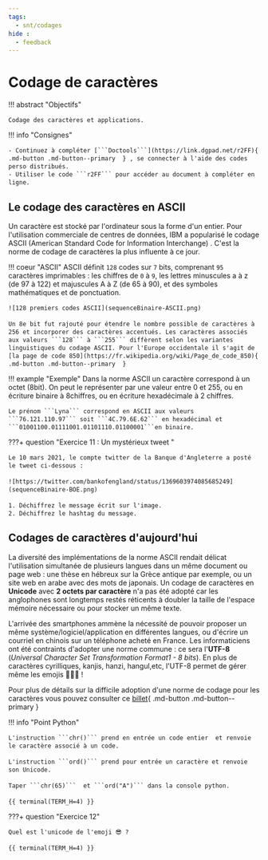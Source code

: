 ```yaml
---
tags:
  - snt/codages
hide :
  - feedback
---
```

# Codage de caractères 


!!! abstract "Objectifs" 

	Codage des caractères et applications.
 

!!! info "Consignes"

	- Continuez à compléter [```Doctools```](https://link.dgpad.net/r2FF){ .md-button .md-button--primary  } , se connecter à l'aide des codes perso distribués.
	- Utiliser le code ```r2FF``` pour accéder au document à compléter en ligne.  



## Le codage des caractères en ASCII

Un caractère est stocké par l'ordinateur sous la forme d'un entier. Pour l'utilisation commerciale de centres de données, IBM a popularisé le codage ASCII (American Standard Code for Information Interchange) . C'est la norme de codage de caractères la plus influente à ce jour. 

!!! coeur "ASCII"
	ASCII définit ```128``` codes sur ```7``` bits, comprenant ```95``` caractères imprimables : les chiffres de ```0``` à ```9```, les lettres minuscules a à z (de 97 à 122) et majuscules A à Z (de 65 à 90), et des symboles mathématiques et de ponctuation. 
  
	![128 premiers codes ASCII](sequenceBinaire-ASCII.png)
	
	Un 8e bit fut rajouté pour étendre le nombre possible de caractères à 256 et incorporer des caractères accentués. Les caractères associés aux valeurs ```128``` à ```255``` diffèrent selon les variantes linguistiques du codage ASCII. Pour l'Europe occidentale il s'agit de [la page de code 850](https://fr.wikipedia.org/wiki/Page_de_code_850){ .md-button .md-button--primary  } 
	 



!!! example "Exemple"
	Dans la norme ASCII un caractère correspond à un octet (8bit). On peut le représenter par une valeur entre 0 et 255, ou en écriture binaire à 8chiffres, ou en écriture hexadécimale à 2 chiffres.

	Le prénom ```Lyna``` correspond en ASCII aux valeurs ```76.121.110.97``` soit ```4C.79.6E.62``` en hexadécimal et ```01001100.01111001.01101110.01100001```en binaire. 

???+ question "Exercice 11 : Un mystérieux tweet " 
 

	Le 10 mars 2021, le compte twitter de la Banque d'Angleterre a posté le tweet ci-dessous :
	 
	![https://twitter.com/bankofengland/status/1369603974085685249](sequenceBinaire-BOE.png)
	 
	1. Déchiffrez le message écrit sur l'image.
	2. Déchiffrez le hashtag du message.
 


## Codages de caractères d'aujourd'hui

La diversité des implémentations de la norme ASCII rendait délicat l'utilisation simultanée de plusieurs langues dans un même document ou page web : une thèse en hébreux sur la Grèce antique par exemple, ou un site web en arabe avec des mots de japonais. Un codage de caractères en **Unicode** avec **2 octets par caractère** n'a pas été adopté car les anglophones sont longtemps restés réticents à doubler la taille de l'espace mémoire nécessaire ou pour stocker un même texte.

L'arrivée des smartphones ammène la nécessité de pouvoir proposer un même système/logiciel/application en différentes langues, ou d'écrire un courriel en chinois sur un téléphone acheté en France. Les informaticiens ont été contraints d'adopter une norme commune :  ce sera l'**UTF-8** (*Universal Character Set Transformation Format1 - 8 bits*). En plus de caractères cyrilliques, kanjis, hanzi, hangul,etc, l'UTF-8 permet de gérer même les emojis 🐓🥚🍳 ! 

Pour plus de détails sur la difficile adoption d'une norme de codage pour les caractères vous pouvez consulter ce [billet](https://kunststube.net/encoding/){ .md-button .md-button--primary  } 

!!! info  "Point Python"

	L'instruction ```chr()``` prend en entrée un code entier  et renvoie le caractère associé à un code.

	L'instruction ```ord()``` prend pour entrée un caractère et renvoie son Unicode.

	Taper ```chr(65)```  et ```ord("A")``` dans la console python.

	{{ terminal(TERM_H=4) }} 
 
 
???+ question "Exercice 12"  

	Quel est l'unicode de l'emoji 😎 ? 
	 
	{{ terminal(TERM_H=4) }} 
 
 
